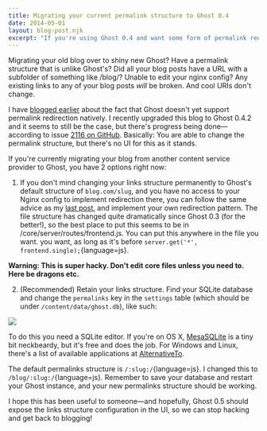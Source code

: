 ```yaml
---
title: Migrating your current permalink structure to Ghost 0.4
date: 2014-05-01
layout: blog-post.njk
excerpt: "If you're using Ghost 0.4 and want some form of permalink redirection, it's now a lot easier and less hacky than with 0.3."
---
```


Migrating your old blog over to shiny new Ghost? Have a permalink structure that is unlike Ghost's? Did all your blog posts have a URL with a subfolder of something like /blog/? Unable to edit your nginx config? Any existing links to any of your blog posts *will* be broken. And cool URIs don't change.

I have [blogged earlier](/blog/how-to-implement-permalink-redirection-in-ghost-0-3/) about the fact that Ghost doesn't yet support permalink redirection natively. I recently upgraded this blog to Ghost 0.4.2 and it seems to still be the case, but there's progress being done—according to issue [2116 on GitHub](https://github.com/TryGhost/Ghost/issues/2116). Basically: You are able to change the permalink structure, but there's no UI for this as it stands.

If you're currently migrating your blog from another content service provider to Ghost, you have 2 options right now:

1) If you don't mind changing your links structure permanently to Ghost's default structure of `blog.com/slug`, and you have no access to your Nginx config to implement redirection there, you can follow the same advice as my [last post](/blog/how-to-implement-permalink-redirection-in-ghost-0-3/), and implement your own redirection pattern. The file structure has changed quite dramatically since Ghost 0.3 (for the better!), so the best place to put this seems to be in /core/server/routes/frontend.js. You can put this anywhere in the file you want. you want, as long as it's before `server.get('*', frontend.single);`{language=js}.

**Warning: This is super hacky. Don't edit core files unless you need to. Here be dragons etc.**

2) (Recommended) Retain your links structure. Find your SQLite database and change the `permalinks` key in the `settings` table (which should be under `/content/data/ghost.db`), like such:

![](/assets/images/content-images/ghost-permalink-db.png)

To do this you need a SQLite editor. If you're on OS X, [MesaSQLite](http://mesasqlite.en.softonic.com/mac/download) is a tiny bit neckbeardy, but it's free and does the job. For Windows and Linux, there's a list of available applications at [AlternativeTo](http://alternativeto.net/tag/sqlite/).

The default permalinks structure is `/:slug:/`{language=js}. I changed this to `/blog/:slug:/`{language=js}. Remember to save your database and restart your Ghost instance, and your new permalinks structure should be working.

I hope this has been useful to someone—and hopefully, Ghost 0.5 should expose the links structure configuration in the UI, so we can stop hacking and get back to blogging!
